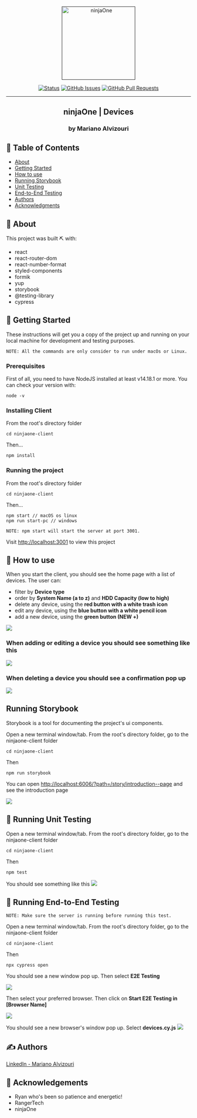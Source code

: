 <p align="center">
  <a href="" rel="noopener">
    <img width=200px src="https://i.imgur.com/8HVFoox.png" alt="ninjaOne">
  </a>
</p>

<div align="center">

[![Status](https://img.shields.io/badge/status-active-success.svg)]()
[![GitHub Issues](https://img.shields.io/github/issues/ealvizouri/react-devices-client)](https://github.com/ealvizouri/react-devices-client/issues)
[![GitHub Pull Requests](https://img.shields.io/github/issues-pr/ealvizouri/react-devices-client)](https://github.com/ealvizouri/react-devices-client/pulls)

</div>

---

<h2 align="center">ninjaOne | Devices</h2>
<h3 align="center">by Mariano Alvizouri</h3>

## 📝 Table of Contents

- [About](#about)
- [Getting Started](#getting_started)
- [How to use](#how_to_use)
- [Running Storybook](#storybook)
- [Unit Testing](#unit_testing)
- [End-to-End Testing](#e2e_testing)
- [Authors](#authors)
- [Acknowledgments](#acknowledgement)

## 🧐 About <a name = "about"></a>

This project was built ⛏️ with:
  - react
  - react-router-dom
  - react-number-format
  - styled-components
  - formik
  - yup
  - storybook
  - @testing-library
  - cypress

## 🏁 Getting Started <a name = "getting_started"></a>

These instructions will get you a copy of the project up and running on your local machine for development and testing purposes.

`NOTE: All the commands are only consider to run under macOs or Linux.`

### Prerequisites

First of all, you need to have NodeJS installed at least v14.18.1 or more. You can check your version with:

```
node -v
```

### Installing Client

From the root's directory folder

```
cd ninjaone-client
```
Then...
```
npm install
```

### Running the project

From the root's directory folder
```
cd ninjaone-client
```
Then...
```
npm start // macOS os linux
npm run start-pc // windows
```
`NOTE: npm start will start the server at port 3001.`

Visit <a href="http://localhost:3001">http://localhost:3001</a> to view this project

## 🎈 How to use <a name="how_to_use"></a>

When you start the client, you should see the home page with a list of devices. The user can:
  - filter by <strong>Device type</strong>
  - order by <strong>System Name (a to z)</strong> and <strong>HDD Capacity (low to high)</strong>
  - delete any device, using the <strong>red button with a white trash icon</strong>
  - edit any device, using the <strong>blue button with a white pencil icon</strong>
  - add a new device, using the <strong>green button (NEW +)</strong>

<img src="https://i.imgur.com/pxnUNI6.png" />

### When adding or editing a device you should see something like this
<img src="https://i.imgur.com/qi68Ue2.png" />

### When deleting a device you should see a confirmation pop up
<img src="https://i.imgur.com/nJeT6Hp.png" />

## Running Storybook <a name = "storybook"></a>
Storybook is a tool for documenting the project's ui components.

Open a new terminal window/tab. From the root's directory folder, go to the ninjaone-client folder

```
cd ninjaone-client
```
Then

```
npm run storybook
```
You can open <a href="http://localhost:6006/?path=/story/introduction--page">http://localhost:6006/?path=/story/introduction--page</a> and see the introduction page

<img src="https://i.imgur.com/QueVocz.png" />


## 🔧 Running Unit Testing <a name = "unit_testing"></a>

Open a new terminal window/tab. From the root's directory folder, go to the ninjaone-client folder

```
cd ninjaone-client
```
Then

```
npm test
```

You should see something like this
<img src="https://i.imgur.com/Gbes3xT.png" />

## 🔧 Running End-to-End Testing <a name = "e2e_testing"></a>

`NOTE: Make sure the server is running before running this test.`

Open a new terminal window/tab. From the root's directory folder, go to the ninjaone-client folder

```
cd ninjaone-client
```
Then
```
npx cypress open
```
You should see a new window pop up. Then select <strong>E2E Testing</strong>

<img src="https://i.imgur.com/GqBN53d.png" />

Then select your preferred browser. Then click on <strong>Start E2E Testing in [Browser Name]</strong>

<img src="https://i.imgur.com/rKZDjfd.png" />

You should see a new browser's window pop up. Select <strong>devices.cy.js</strong>
<img src="https://i.imgur.com/Ek6ED65.png" />

## ✍️ Authors <a name = "authors"></a>
[LinkedIn - Mariano Alvizouri](https://www.linkedin.com/in/mariano-alvizouri/)

## 🎉 Acknowledgements <a name = "acknowledgement"></a>
- Ryan who's been so patience and energetic!
- RangerTech
- ninjaOne
